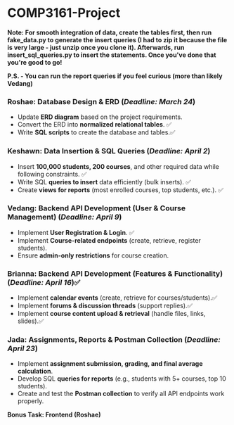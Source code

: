 # COMP3161-Project

**Note: For smooth integration of data, create the tables first, then run fake_data.py to generate the insert queries (I had to zip it because the file is very large - just unzip once you clone it). Afterwards, run insert_sql_queries.py to insert the statements. Once you've done that you're good to go!**

**P.S. - You can run the report queries if you feel curious (more than likely Vedang)**

### **Roshae: Database Design & ERD (*Deadline: March 24*)**

- Update **ERD diagram** based on the project requirements.
- Convert the ERD into **normalized relational tables**. ✅
- Write **SQL scripts** to create the database and tables.✅

### **Keshawn: Data Insertion & SQL Queries (*Deadline: April 2*)**

- Insert **100,000 students, 200 courses**, and other required data while following constraints. ✅
- Write SQL **queries to insert** data efficiently (bulk inserts). ✅
- Create **views for reports** (most enrolled courses, top students, etc.). ✅

### **Vedang: Backend API Development (User & Course Management) (*Deadline: April 9*)**

- Implement **User Registration & Login**. ✅
- Implement **Course-related endpoints** (create, retrieve, register students).
- Ensure **admin-only restrictions** for course creation.

### **Brianna: Backend API Development (Features & Functionality) (*Deadline: April 16*)**✅

- Implement **calendar events** (create, retrieve for courses/students).✅
- Implement **forums & discussion threads** (support replies).✅
- Implement **course content upload & retrieval** (handle files, links, slides).✅

### **Jada: Assignments, Reports & Postman Collection (*Deadline: April 23*)**

- Implement **assignment submission, grading, and final average calculation**.
- Develop SQL **queries for reports** (e.g., students with 5+ courses, top 10 students).
- Create and test the **Postman collection** to verify all API endpoints work properly.

**Bonus Task: Frontend (Roshae)**

